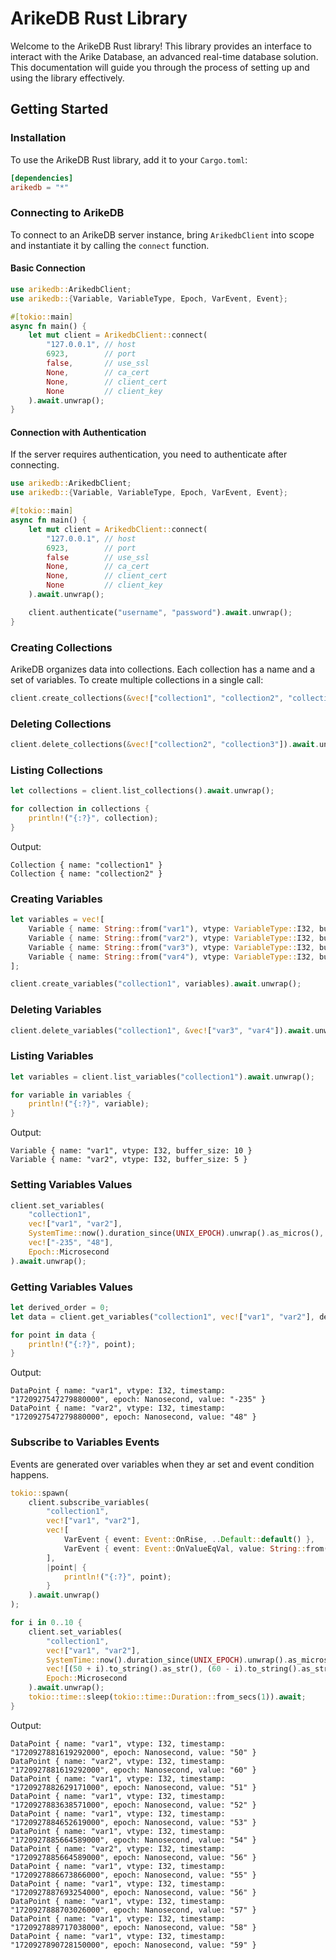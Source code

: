 
# ArikeDB Rust Library

Welcome to the ArikeDB Rust library! This library provides an interface to interact with the Arike Database, an advanced real-time database solution. This documentation will guide you through the process of setting up and using the library effectively.

## Getting Started

### Installation

To use the ArikeDB Rust library, add it to your `Cargo.toml`:

```toml
[dependencies]
arikedb = "*"
```

### Connecting to ArikeDB

To connect to an ArikeDB server instance, bring `ArikedbClient` into scope and instantiate it by calling the `connect` function.

#### Basic Connection

```rust
use arikedb::ArikedbClient;
use arikedb::{Variable, VariableType, Epoch, VarEvent, Event};

#[tokio::main]
async fn main() {
    let mut client = ArikedbClient::connect(
        "127.0.0.1", // host
        6923,        // port
        false,       // use_ssl
        None,        // ca_cert
        None,        // client_cert
        None         // client_key
    ).await.unwrap();
}
```

#### Connection with Authentication

If the server requires authentication, you need to authenticate after connecting.

```rust
use arikedb::ArikedbClient;
use arikedb::{Variable, VariableType, Epoch, VarEvent, Event};

#[tokio::main]
async fn main() {
    let mut client = ArikedbClient::connect(
        "127.0.0.1", // host
        6923,        // port
        false        // use_ssl
        None,        // ca_cert
        None,        // client_cert
        None         // client_key
    ).await.unwrap();

    client.authenticate("username", "password").await.unwrap();
}
```

### Creating Collections

ArikeDB organizes data into collections. Each collection has a name and a set of variables. To create multiple collections in a single call:

```rust
client.create_collections(&vec!["collection1", "collection2", "collection3"]).await.unwrap();
```

### Deleting Collections

```rust
client.delete_collections(&vec!["collection2", "collection3"]).await.unwrap();
```

### Listing Collections

```rust
let collections = client.list_collections().await.unwrap();

for collection in collections {
    println!("{:?}", collection);
}
```
Output:
```
Collection { name: "collection1" }
Collection { name: "collection2" }
```

### Creating Variables

```rust
let variables = vec![
    Variable { name: String::from("var1"), vtype: VariableType::I32, buffer_size: 10 },
    Variable { name: String::from("var2"), vtype: VariableType::I32, buffer_size: 5 },
    Variable { name: String::from("var3"), vtype: VariableType::I32, buffer_size: 4 },
    Variable { name: String::from("var4"), vtype: VariableType::I32, buffer_size: 4 },
];

client.create_variables("collection1", variables).await.unwrap();
```

### Deleting Variables

```rust
client.delete_variables("collection1", &vec!["var3", "var4"]).await.unwrap();
```

### Listing Variables

```rust
let variables = client.list_variables("collection1").await.unwrap();

for variable in variables {
    println!("{:?}", variable);
}
```
Output:
```
Variable { name: "var1", vtype: I32, buffer_size: 10 }
Variable { name: "var2", vtype: I32, buffer_size: 5 }
```

### Setting Variables Values

```rust
client.set_variables(
    "collection1",
    vec!["var1", "var2"],
    SystemTime::now().duration_since(UNIX_EPOCH).unwrap().as_micros(),
    vec!["-235", "48"],
    Epoch::Microsecond
).await.unwrap();
```

### Getting Variables Values

```rust
let derived_order = 0;
let data = client.get_variables("collection1", vec!["var1", "var2"], derived_order, Epoch::Nanosecond).await.unwrap();

for point in data {
    println!("{:?}", point);
}
```
Output:
```
DataPoint { name: "var1", vtype: I32, timestamp: "1720927547279880000", epoch: Nanosecond, value: "-235" }
DataPoint { name: "var2", vtype: I32, timestamp: "1720927547279880000", epoch: Nanosecond, value: "48" }
```

### Subscribe to Variables Events
Events are generated over variables when they ar set and event condition happens.

```rust
tokio::spawn(
    client.subscribe_variables(
        "collection1",
        vec!["var1", "var2"],
        vec![
            VarEvent { event: Event::OnRise, ..Default::default() },
            VarEvent { event: Event::OnValueEqVal, value: String::from("56"), ..Default::default() },
        ],
        |point| {
            println!("{:?}", point);
        }
    ).await.unwrap()
);

for i in 0..10 {
    client.set_variables(
        "collection1",
        vec!["var1", "var2"],
        SystemTime::now().duration_since(UNIX_EPOCH).unwrap().as_micros(),
        vec![(50 + i).to_string().as_str(), (60 - i).to_string().as_str()],
        Epoch::Microsecond
    ).await.unwrap();
    tokio::time::sleep(tokio::time::Duration::from_secs(1)).await;
}
```
Output:
```
DataPoint { name: "var1", vtype: I32, timestamp: "1720927881619292000", epoch: Nanosecond, value: "50" }
DataPoint { name: "var2", vtype: I32, timestamp: "1720927881619292000", epoch: Nanosecond, value: "60" }
DataPoint { name: "var1", vtype: I32, timestamp: "1720927882629171000", epoch: Nanosecond, value: "51" }
DataPoint { name: "var1", vtype: I32, timestamp: "1720927883638571000", epoch: Nanosecond, value: "52" }
DataPoint { name: "var1", vtype: I32, timestamp: "1720927884652619000", epoch: Nanosecond, value: "53" }
DataPoint { name: "var1", vtype: I32, timestamp: "1720927885664589000", epoch: Nanosecond, value: "54" }
DataPoint { name: "var2", vtype: I32, timestamp: "1720927885664589000", epoch: Nanosecond, value: "56" }
DataPoint { name: "var1", vtype: I32, timestamp: "1720927886673866000", epoch: Nanosecond, value: "55" }
DataPoint { name: "var1", vtype: I32, timestamp: "1720927887693254000", epoch: Nanosecond, value: "56" }
DataPoint { name: "var1", vtype: I32, timestamp: "1720927888703026000", epoch: Nanosecond, value: "57" }
DataPoint { name: "var1", vtype: I32, timestamp: "1720927889717038000", epoch: Nanosecond, value: "58" }
DataPoint { name: "var1", vtype: I32, timestamp: "1720927890728150000", epoch: Nanosecond, value: "59" }
```